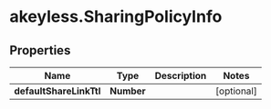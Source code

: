 # akeyless.SharingPolicyInfo

## Properties

Name | Type | Description | Notes
------------ | ------------- | ------------- | -------------
**defaultShareLinkTtl** | **Number** |  | [optional] 


